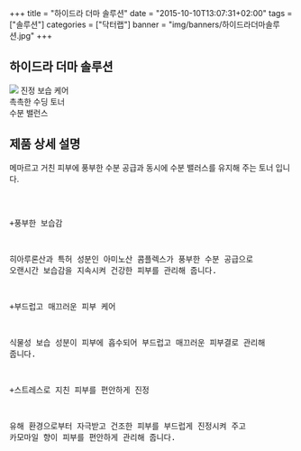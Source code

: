 +++
title = "하이드라 더마 솔루션"
date = "2015-10-10T13:07:31+02:00"
tags = ["솔루션"]
categories = ["닥터랩"]
banner = "img/banners/하이드라더마솔루션.jpg"
+++

## 하이드라 더마 솔루션
<img src="/img/banners/하이드라더마솔루션.jpg" style="max-width: 100%; height: auto;">
진정 보습 케어<br>
촉촉한 수딩 토너<br>
수분 밸런스<br>

## 제품 상세 설명
메마르고 거친 피부에 풍부한 수분 공급과 동시에 수분 밸러스를 유지해 주는 토너 입니다.<pre>  

+풍부한 보습감

히아루론산과 특허 성분인 아미노산 콤플렉스가 풍부한 수분 공급으로 오랜시간 보습감을 지속시켜 건강한 피부를 관리해 줍니다.

+부드럽고 매끄러운 피부 케어

식물성 보습 성분이 피부에 흡수되어 부드럽고 매끄러운 피부결로 관리해 줍니다.

+스트레스로 지친 피부를 편안하게 진정

유해 환경으로부터 자극받고 건조한 피부를 부드럽게 진정시켜 주고 카모마일 향이 피부를 편안하게 관리해 줍니다.
